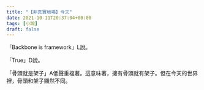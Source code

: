 ```yaml
---
title: "【非真實地場】今天"
date: 2021-10-11T20:37:04+08:00
tags: [小說]
draft: false
---
```


「Backbone is framework」L說。  

「True」D說。  

「骨頭就是架子」A低聲重複著。這意味著，擁有骨頭就有架子。但在今天的世界裡，骨頭和架子顯然不同。